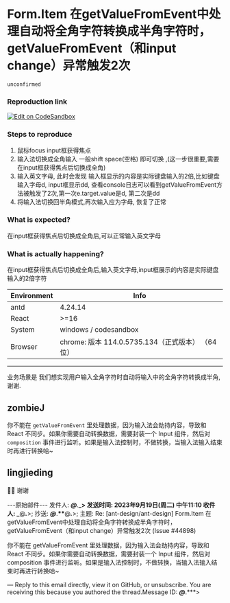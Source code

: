 # Form.Item 在getValueFromEvent中处理自动将全角字符转换成半角字符时，getValueFromEvent（和input change）异常触发2次

`unconfirmed`

### Reproduction link

[![Edit on CodeSandbox](https://codesandbox.io/static/img/play-codesandbox.svg)](https://codesandbox.io/s/ji-ben-shi-yong-antd-4-24-12-forked-syy2fy?file=/demo.js)

### Steps to reproduce

1. 鼠标focus input框获得焦点
2. 输入法切换成全角输入 一般shift space(空格) 即可切换 ,(这一步很重要,需要在input框获得焦点后切换成全角)
3. 输入英文字母, 此时会发现 输入框显示的内容是实际键盘输入的2倍,比如键盘输入字母d, input框显示dd, 查看console日志可以看到getValueFromEvent方法被触发了2次,第一次e.target.value是d, 第二次是dd
4. 将输入法切换回半角模式,再次输入应为字母, 恢复了正常

### What is expected?

在input框获得焦点后切换成全角后,可以正常输入英文字母

### What is actually happening?

在input框获得焦点后切换成全角后,输入英文字母,input框展示的内容是实际键盘输入的2倍字符

| Environment | Info                                              |
| ----------- | ------------------------------------------------- |
| antd        | 4.24.14                                           |
| React       | >=16                                              |
| System      | windows / codesandbox                             |
| Browser     | chrome: 版本 114.0.5735.134（正式版本） （64 位） |

---

业务场景是 我们想实现用户输入全角字符时自动将输入中的全角字符转换成半角,谢谢.

<!-- generated by ant-design-issue-helper. DO NOT REMOVE -->

## zombieJ

你不能在 `getValueFromEvent` 里处理数据，因为输入法会劫持内容，导致和 React 不同步。如果你需要自动转换数据，需要封装一个 Input 组件，然后对 `composition` 事件进行监听。如果是输入法控制时，不做转换，当输入法输入结束时再进行转换哈~

## lingjieding

👌🏻&nbsp;谢谢

---原始邮件---
发件人: **_@_**.**_&gt;
发送时间: 2023年9月19日(周二) 中午11:10
收件人: _**@**_._**&gt;;
抄送: **_@_**.**\*\***@**_._**&gt;;
主题: Re: [ant-design/ant-design] Form.Item 在getValueFromEvent中处理自动将全角字符转换成半角字符时，getValueFromEvent（和input change）异常触发2次 (Issue #44898)

你不能在 getValueFromEvent 里处理数据，因为输入法会劫持内容，导致和 React 不同步。如果你需要自动转换数据，需要封装一个 Input 组件，然后对 composition 事件进行监听。如果是输入法控制时，不做转换，当输入法输入结束时再进行转换哈~

&mdash;
Reply to this email directly, view it on GitHub, or unsubscribe.
You are receiving this because you authored the thread.Message ID: **_@_**.\*\*\*&gt;

